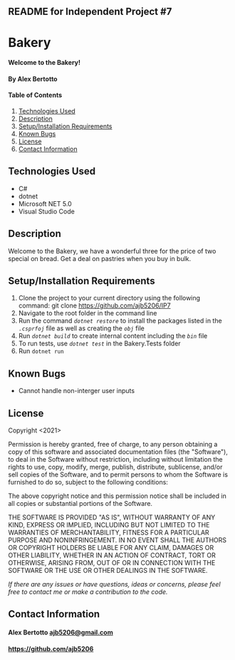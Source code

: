 ## README for Independent Project #7

# Bakery

#### Welcome to the Bakery!

#### **By Alex Bertotto**
#### Table of Contents

1. [Technologies Used](#technologies)
2. [Description](#description)
3. [Setup/Installation Requirements](#setup/install)
4. [Known Bugs](#knownbugs)
5. [License](#license)
6. [Contact Information](#contact)

## Technologies Used <a id="technologies"></a>

* C#
* dotnet
* Microsoft NET 5.0
* Visual Studio Code

## Description <a id="description"></a>

Welcome to the Bakery, we have a wonderful three for the price of two special on bread. Get a deal on
pastries when you buy in bulk.

## Setup/Installation Requirements <a id="setup/install"></a>

1. Clone the project to your current directory using the following command: git clone https://github.com/ajb5206/IP7
2. Navigate to the root folder in the command line
3. Run the command _`dotnet restore`_ to install the packages listed in the _`.csprfoj`_ file 
	 as well as creating the _`obj`_ file
4. Run _`dotnet build`_ to create internal content including the _`bin`_ file
5. To run tests, use _`dotnet test`_ in the Bakery.Tests folder
6. Run `dotnet run`

## Known Bugs <a id="knownbugs"></a>
* Cannot handle non-interger user inputs

## License
Copyright <2021> <MIT>

Permission is hereby granted, free of charge, to any person obtaining a copy of this software and associated documentation files (the "Software"), to deal in the Software without restriction, including without limitation the rights to use, copy, modify, merge, publish, distribute, sublicense, and/or sell copies of the Software, and to permit persons to whom the Software is furnished to do so, subject to the following conditions:

The above copyright notice and this permission notice shall be included in all copies or substantial portions of the Software.

THE SOFTWARE IS PROVIDED "AS IS", WITHOUT WARRANTY OF ANY KIND, EXPRESS OR IMPLIED, INCLUDING BUT NOT LIMITED TO THE WARRANTIES OF MERCHANTABILITY, FITNESS FOR A PARTICULAR PURPOSE AND NONINFRINGEMENT. IN NO EVENT SHALL THE AUTHORS OR COPYRIGHT HOLDERS BE LIABLE FOR ANY CLAIM, DAMAGES OR OTHER LIABILITY, WHETHER IN AN ACTION OF CONTRACT, TORT OR OTHERWISE, ARISING FROM, OUT OF OR IN CONNECTION WITH THE SOFTWARE OR THE USE OR OTHER DEALINGS IN THE SOFTWARE.

_If there are any issues or have questions, ideas or concerns, please feel free to contact me or make a contribution to the code._

## Contact Information <a id="contact"></a>
#### Alex Bertotto ajb5206@gmail.com 
#### https://github.com/ajb5206